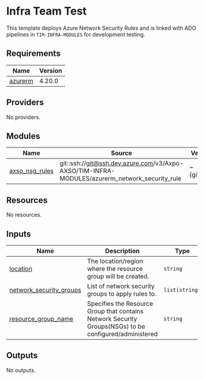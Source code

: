 # Infra Team Test

This template deploys Azure Network Security Rules and is linked with ADO pipelines in `TIM-INFRA-MODULES` for development testing.

<!-- BEGIN_TF_DOCS -->
## Requirements

| Name | Version |
|------|---------|
| <a name="requirement_azurerm"></a> [azurerm](#requirement\_azurerm) | 4.20.0 |

## Providers

No providers.

## Modules

| Name | Source | Version |
|------|--------|---------|
| <a name="module_axso_nsg_rules"></a> [axso\_nsg\_rules](#module\_axso\_nsg\_rules) | git::ssh://git@ssh.dev.azure.com/v3/Axpo-AXSO/TIM-INFRA-MODULES/azurerm_network_security_rule | ~{gitRef}~ |

## Resources

No resources.

## Inputs

| Name | Description | Type | Default | Required |
|------|-------------|------|---------|:--------:|
| <a name="input_location"></a> [location](#input\_location) | The location/region where the resource group will be created. | `string` | `"westeurope"` | no |
| <a name="input_network_security_groups"></a> [network\_security\_groups](#input\_network\_security\_groups) | List of network security groups to apply rules to. | `list(string)` | n/a | yes |
| <a name="input_resource_group_name"></a> [resource\_group\_name](#input\_resource\_group\_name) | Specifies the Resource Group that contains Network Security Groups(NSGs) to be configured/administered | `string` | `"rg-where-nsgs-are-located"` | no |

## Outputs

No outputs.
<!-- END_TF_DOCS -->